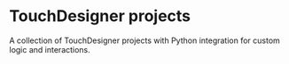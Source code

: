 # TouchDesigner projects
A collection of TouchDesigner projects with Python integration for custom logic and interactions.
